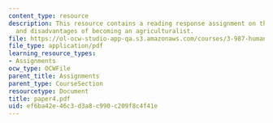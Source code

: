 ```yaml
---
content_type: resource
description: This resource contains a reading response assignment on the advantages
  and disadvantages of becoming an agriculturalist.
file: https://ol-ocw-studio-app-qa.s3.amazonaws.com/courses/3-987-human-origins-and-evolution-spring-2006/ef6ba42e46c3d3a8c990c209f8c4f41e_paper4.pdf
file_type: application/pdf
learning_resource_types:
- Assignments
ocw_type: OCWFile
parent_title: Assignments
parent_type: CourseSection
resourcetype: Document
title: paper4.pdf
uid: ef6ba42e-46c3-d3a8-c990-c209f8c4f41e
---
```

